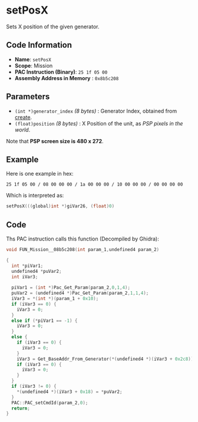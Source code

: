 # setPosX

Sets X position of the given generator.

## Code Information

- **Name**: `setPosX`
- **Scope**: Mission
- **PAC Instruction (Binary)**: `25 1f 05 00`
- **Assembly Address in Memory** : `0x8b5c208`

## Parameters

- `(int *)generator_index` *(8 bytes)* : Generator Index, obtained from [create](./create.md).
- `(float)position` *(8 bytes)* : X Position of the unit, as *PSP pixels in the world*.

Note that **PSP screen size is 480 x 272**.

## Example

Here is one example in hex:

```25 1f 05 00 / 08 00 00 00 / 1a 00 00 00 / 10 00 00 00 / 00 00 00 00```

Which is interpreted as:

```c
setPosX(((global)int *)giVar26, (float)0)
```

## Code

Ths PAC instruction calls this function (Decompiled by Ghidra):

```c
void FUN_Mission__08b5c208(int param_1,undefined4 param_2)

{
  int *piVar1;
  undefined4 *puVar2;
  int iVar3;
  
  piVar1 = (int *)Pac_Get_Param(param_2,0,1,4);
  puVar2 = (undefined4 *)Pac_Get_Param(param_2,1,1,4);
  iVar3 = *(int *)(param_1 + 0x10);
  if (iVar3 == 0) {
    iVar3 = 0;
  }
  else if (*piVar1 == -1) {
    iVar3 = 0;
  }
  else {
    if (iVar3 == 0) {
      iVar3 = 0;
    }
    iVar3 = Get_BaseAddr_From_Generator(*(undefined4 *)(iVar3 + 0x2c8));
    if (iVar3 == 0) {
      iVar3 = 0;
    }
  }
  if (iVar3 != 0) {
    *(undefined4 *)(iVar3 + 0x18) = *puVar2;
  }
  PAC::PAC_setCmdId(param_2,0);
  return;
}
```


